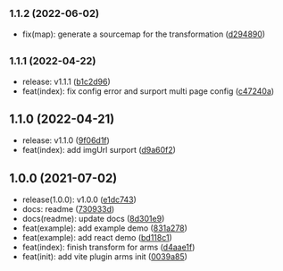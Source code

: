 ## <small>1.1.2 (2022-06-02)</small>

* fix(map): generate a sourcemap for the transformation ([d294890](https://github.com/vadxq/vite-plugin-arms/commit/d294890))



## <small>1.1.1 (2022-04-22)</small>

* release: v1.1.1 ([b1c2d96](https://github.com/vadxq/vite-plugin-arms/commit/b1c2d96))
* feat(index): fix config error and surport multi page config ([c47240a](https://github.com/vadxq/vite-plugin-arms/commit/c47240a))



## 1.1.0 (2022-04-21)

* release: v1.1.0 ([9f06d1f](https://github.com/vadxq/vite-plugin-arms/commit/9f06d1f))
* feat(index): add imgUrl surport ([d9a60f2](https://github.com/vadxq/vite-plugin-arms/commit/d9a60f2))



## 1.0.0 (2021-07-02)

* release(1.0.0): v1.0.0 ([e1dc743](https://github.com/vadxq/vite-plugin-arms/commit/e1dc743))
* docs: readme ([730933d](https://github.com/vadxq/vite-plugin-arms/commit/730933d))
* docs(readme): update docs ([8d301e9](https://github.com/vadxq/vite-plugin-arms/commit/8d301e9))
* feat(example): add example demo ([831a278](https://github.com/vadxq/vite-plugin-arms/commit/831a278))
* feat(example): add react demo ([bd118c1](https://github.com/vadxq/vite-plugin-arms/commit/bd118c1))
* feat(index): finish transform for arms ([d4aae1f](https://github.com/vadxq/vite-plugin-arms/commit/d4aae1f))
* feat(init): add vite plugin arms init ([0039a85](https://github.com/vadxq/vite-plugin-arms/commit/0039a85))



